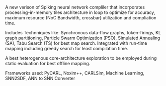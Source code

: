 A new verison of Spiking neural network compliler that incorporates 
processing-in-memory tiles architecture in loop to optimize for accuracy, 
maximum resource (NoC Bandwidth, crossbar) utilization and compliation time. 

Includes Technniques like: Synchronous data-flow graphs, token-firings, KL graph partitioning,
Particle Swarm Optimization (PSO), Simulated Annealing (SA), Tabu Search (TS) for best map search. 
Integrated with run-time mapping including greedy search for least compilation time.

A best heterogenous core-architecture exploration to be employed during static evaluation for best offline mapping.

Frameworks used: PyCARL, Noxim++, CARLSim, Machine Learning, SNN2SDF, ANN to SNN Converter
